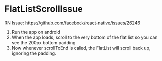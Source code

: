 # FlatListScrollIssue

RN Issue: https://github.com/facebook/react-native/issues/26246

1. Run the app on android
2. When the app loads, scroll to the very bottom of the flat list so you can see the 200px bottom padding
3. Now whenever scrollToEnd is called, the FlatList will scroll back up, ignoring the padding.
